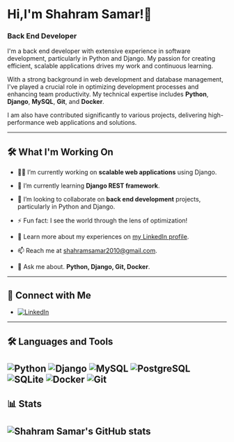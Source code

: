

# Hi,I'm Shahram Samar!👋

### Back End Developer
I'm a back end developer with extensive experience in software development, particularly in Python and Django. My passion for creating efficient, scalable applications drives my work and continuous learning.

With a strong background in web development and database management, I've played a crucial role in optimizing development processes and enhancing team productivity. My technical expertise includes **Python**, **Django**, **MySQL**, **Git**, and **Docker**.


I am also  have contributed significantly to various projects, delivering high-performance web applications and solutions.

---
## 🛠 **What I'm Working On**

- 👩‍💻 I’m currently working on **scalable web applications** using Django.

- 🧠 I’m currently learning **Django REST framework**.
<!-- - 🧠 I’m currently learning **django rest api** and **Kubernetes**. -->

- 👯 I’m looking to collaborate on **back end development** projects, particularly in Python and Django.

- ⚡ Fun fact: I see the world through the lens of optimization!
<!-- 🤔 I'm looking for help with... -->

- 📄 Learn more about my experiences on [my LinkedIn profile](https://linkedin.com/in/shahram-samar).

- 📫 Reach me at [shahramsamar2010@gmail.com](mailto:shahramsamar2010@gmail.com).

- 💬 Ask me about. **Python, Django, Git, Docker**.

---
## 🔗 **Connect with Me**
- [![LinkedIn](https://img.shields.io/badge/-LinkedIn-blue?style=flat&logo=linkedin&logoColor=white)](https://linkedin.com/in/shahram-samar)
---
## 🛠 **Languages and Tools**
![Python](https://img.shields.io/badge/-Python-3776AB?style=flat&logo=python&logoColor=white)
![Django](https://img.shields.io/badge/-Django-092E20?style=flat&logo=django&logoColor=white)
![MySQL](https://img.shields.io/badge/-MySQL-4479A1?style=flat&logo=mysql&logoColor=white)
![PostgreSQL](https://img.shields.io/badge/-PostgreSQL-4169E1?style=flat&logo=postgresql&logoColor=white)
![SQLite](https://img.shields.io/badge/-SQLite-003B57?style=flat&logo=sqlite&logoColor=white)
![Docker](https://img.shields.io/badge/-Docker-2496ED?style=flat&logo=docker&logoColor=white)
![Git](https://img.shields.io/badge/-Git-F05032?style=flat&logo=git&logoColor=white)
---
## 📊 **Stats**
![Shahram Samar's GitHub stats](https://github-readme-stats.vercel.app/api?username=shahramsamar&show_icons=true&theme=radical)
---
